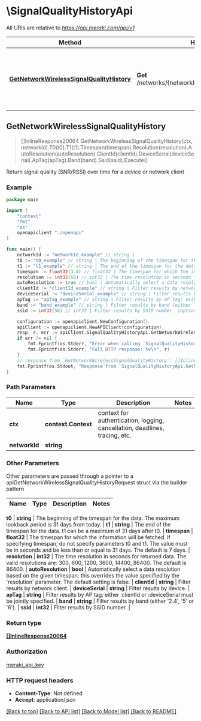 # \SignalQualityHistoryApi

All URIs are relative to *https://api.meraki.com/api/v1*

Method | HTTP request | Description
------------- | ------------- | -------------
[**GetNetworkWirelessSignalQualityHistory**](SignalQualityHistoryApi.md#GetNetworkWirelessSignalQualityHistory) | **Get** /networks/{networkId}/wireless/signalQualityHistory | Return signal quality (SNR/RSSI) over time for a device or network client



## GetNetworkWirelessSignalQualityHistory

> []InlineResponse20064 GetNetworkWirelessSignalQualityHistory(ctx, networkId).T0(t0).T1(t1).Timespan(timespan).Resolution(resolution).AutoResolution(autoResolution).ClientId(clientId).DeviceSerial(deviceSerial).ApTag(apTag).Band(band).Ssid(ssid).Execute()

Return signal quality (SNR/RSSI) over time for a device or network client



### Example

```go
package main

import (
    "context"
    "fmt"
    "os"
    openapiclient "./openapi"
)

func main() {
    networkId := "networkId_example" // string | 
    t0 := "t0_example" // string | The beginning of the timespan for the data. The maximum lookback period is 31 days from today. (optional)
    t1 := "t1_example" // string | The end of the timespan for the data. t1 can be a maximum of 31 days after t0. (optional)
    timespan := float32(3.4) // float32 | The timespan for which the information will be fetched. If specifying timespan, do not specify parameters t0 and t1. The value must be in seconds and be less than or equal to 31 days. The default is 7 days. (optional)
    resolution := int32(56) // int32 | The time resolution in seconds for returned data. The valid resolutions are: 300, 600, 1200, 3600, 14400, 86400. The default is 86400. (optional)
    autoResolution := true // bool | Automatically select a data resolution based on the given timespan; this overrides the value specified by the 'resolution' parameter. The default setting is false. (optional)
    clientId := "clientId_example" // string | Filter results by network client. (optional)
    deviceSerial := "deviceSerial_example" // string | Filter results by device. (optional)
    apTag := "apTag_example" // string | Filter results by AP tag; either :clientId or :deviceSerial must be jointly specified. (optional)
    band := "band_example" // string | Filter results by band (either '2.4', '5' or '6'). (optional)
    ssid := int32(56) // int32 | Filter results by SSID number. (optional)

    configuration := openapiclient.NewConfiguration()
    apiClient := openapiclient.NewAPIClient(configuration)
    resp, r, err := apiClient.SignalQualityHistoryApi.GetNetworkWirelessSignalQualityHistory(context.Background(), networkId).T0(t0).T1(t1).Timespan(timespan).Resolution(resolution).AutoResolution(autoResolution).ClientId(clientId).DeviceSerial(deviceSerial).ApTag(apTag).Band(band).Ssid(ssid).Execute()
    if err != nil {
        fmt.Fprintf(os.Stderr, "Error when calling `SignalQualityHistoryApi.GetNetworkWirelessSignalQualityHistory``: %v\n", err)
        fmt.Fprintf(os.Stderr, "Full HTTP response: %v\n", r)
    }
    // response from `GetNetworkWirelessSignalQualityHistory`: []InlineResponse20064
    fmt.Fprintf(os.Stdout, "Response from `SignalQualityHistoryApi.GetNetworkWirelessSignalQualityHistory`: %v\n", resp)
}
```

### Path Parameters


Name | Type | Description  | Notes
------------- | ------------- | ------------- | -------------
**ctx** | **context.Context** | context for authentication, logging, cancellation, deadlines, tracing, etc.
**networkId** | **string** |  | 

### Other Parameters

Other parameters are passed through a pointer to a apiGetNetworkWirelessSignalQualityHistoryRequest struct via the builder pattern


Name | Type | Description  | Notes
------------- | ------------- | ------------- | -------------

 **t0** | **string** | The beginning of the timespan for the data. The maximum lookback period is 31 days from today. | 
 **t1** | **string** | The end of the timespan for the data. t1 can be a maximum of 31 days after t0. | 
 **timespan** | **float32** | The timespan for which the information will be fetched. If specifying timespan, do not specify parameters t0 and t1. The value must be in seconds and be less than or equal to 31 days. The default is 7 days. | 
 **resolution** | **int32** | The time resolution in seconds for returned data. The valid resolutions are: 300, 600, 1200, 3600, 14400, 86400. The default is 86400. | 
 **autoResolution** | **bool** | Automatically select a data resolution based on the given timespan; this overrides the value specified by the &#39;resolution&#39; parameter. The default setting is false. | 
 **clientId** | **string** | Filter results by network client. | 
 **deviceSerial** | **string** | Filter results by device. | 
 **apTag** | **string** | Filter results by AP tag; either :clientId or :deviceSerial must be jointly specified. | 
 **band** | **string** | Filter results by band (either &#39;2.4&#39;, &#39;5&#39; or &#39;6&#39;). | 
 **ssid** | **int32** | Filter results by SSID number. | 

### Return type

[**[]InlineResponse20064**](InlineResponse20064.md)

### Authorization

[meraki_api_key](../README.md#meraki_api_key)

### HTTP request headers

- **Content-Type**: Not defined
- **Accept**: application/json

[[Back to top]](#) [[Back to API list]](../README.md#documentation-for-api-endpoints)
[[Back to Model list]](../README.md#documentation-for-models)
[[Back to README]](../README.md)

